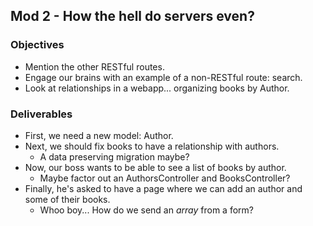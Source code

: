 ## Mod 2 - How the hell do servers even?

### Objectives

* Mention the other RESTful routes.
* Engage our brains with an example of a non-RESTful route: search.
* Look at relationships in a webapp... organizing books by Author.

### Deliverables

* First, we need a new model: Author.
* Next, we should fix books to have a relationship with authors.
  * A data preserving migration maybe?
* Now, our boss wants to be able to see a list of books by author.
  * Maybe factor out an AuthorsController and BooksController?
* Finally, he's asked to have a page where we can add an author and some of their books.
  * Whoo boy... How do we send an _array_ from a form?
